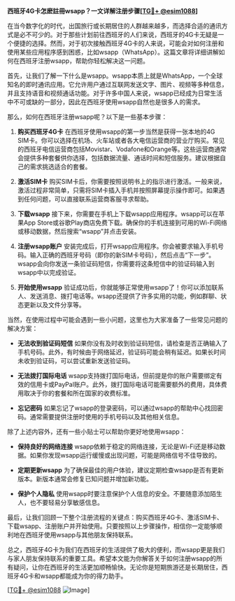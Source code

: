 **西班牙4G卡怎麽註冊wsapp？一文详解注册步骤[[TG💪+ @esim1088](https://t.me/s/esim1088)]**

在当今数字化的时代，出国旅行或长期居住的人群越来越多，而选择合适的通讯方式是必不可少的。对于那些计划前往西班牙的人们来说，西班牙的4G卡无疑是一个便捷的选择。然而，对于初次接触西班牙4G卡的人来说，可能会对如何注册和使用某些应用程序感到困惑，比如wsapp（WhatsApp）。这篇文章将详细讲解如何在西班牙注册wsapp，帮助你轻松解决这一问题。

首先，让我们了解一下什么是wsapp。wsapp本质上就是WhatsApp，一个全球知名的即时通讯应用。它允许用户通过互联网发送文字、图片、视频等多种信息，并且支持语音和视频通话功能。对于许多中国人来说，wsapp已经成为日常生活中不可或缺的一部分，因此在西班牙使用wsapp自然也是很多人的需求。

那么，如何在西班牙注册wsapp呢？以下是一些基本步骤：

1. **购买西班牙4G卡**
   在西班牙使用wsapp的第一步当然是获得一张本地的4G SIM卡。你可以选择在机场、火车站或者各大电信运营商的营业厅购买。常见的西班牙电信运营商包括Movistar、Vodafone和Orange等。这些运营商通常会提供多种套餐供你选择，包括数据流量、通话时间和短信服务。建议根据自己的需求挑选适合的套餐。

2. **激活SIM卡**
   购买SIM卡后，你需要按照说明书上的指示进行激活。一般来说，激活过程非常简单，只需将SIM卡插入手机并按照屏幕提示操作即可。如果遇到任何问题，可以直接联系运营商客服寻求帮助。

3. **下载wsapp**
   接下来，你需要在手机上下载wsapp应用程序。wsapp可以在苹果App Store或谷歌Play商店免费下载。确保你的手机连接到可用的Wi-Fi网络或移动数据，然后搜索“wsapp”并点击安装。

4. **注册wsapp账户**
   安装完成后，打开wsapp应用程序。你会被要求输入手机号码。输入正确的西班牙号码（即你的新SIM卡号码），然后点击“下一步”。wsapp会向你发送一条验证码短信，你需要将这条短信中的验证码输入到wsapp中以完成验证。

5. **开始使用wsapp**
   验证成功后，你就能够正常使用wsapp了！你可以添加联系人、发送消息、拨打电话等。wsapp还提供了许多实用的功能，例如群聊、状态更新以及文件分享等。

当然，在使用过程中可能会遇到一些小问题，这里也为大家准备了一些常见问题的解决方案：

- **无法收到验证码短信**
  如果你没有及时收到验证码短信，请检查是否正确输入了手机号码。此外，有时候由于网络延迟，验证码可能会稍有延迟。如果长时间未收到验证码，可以尝试重新发送验证码。

- **无法拨打国际电话**
  wsapp支持拨打国际电话，但前提是你的账户需要绑定有效的信用卡或PayPal账户。此外，拨打国际电话可能需要额外的费用，具体费用取决于你的套餐和所在国家的收费标准。

- **忘记密码**
  如果忘记了wsapp的登录密码，可以通过wsapp的帮助中心找回密码。通常需要提供注册时使用的手机号码以及其他相关信息。

除了上述内容外，还有一些小贴士可以帮助你更好地使用wsapp：

- **保持良好的网络连接**
  wsapp依赖于稳定的网络连接，无论是Wi-Fi还是移动数据。如果你发现wsapp运行缓慢或出现问题，可能是网络信号不佳导致的。

- **定期更新wsapp**
  为了确保最佳的用户体验，建议定期检查wsapp是否有更新版本。新版本通常会修复已知问题并增加新功能。

- **保护个人隐私**
  使用wsapp时要注意保护个人信息的安全。不要随意添加陌生人，也不要轻易分享敏感信息。

最后，让我们回顾一下整个注册流程的关键点：购买西班牙4G卡、激活SIM卡、下载wsapp、注册账户并开始使用。只要按照以上步骤操作，相信你一定能够顺利地在西班牙使用wsapp与其他朋友保持联系。

总之，西班牙4G卡为我们在西班牙的生活提供了极大的便利，而wsapp更是我们与家人朋友保持联系的重要工具。希望本文能为你解答关于如何注册wsapp的所有疑问，让你在西班牙的生活更加顺畅愉快。无论你是短期旅游还是长期居住，西班牙4G卡和wsapp都能成为你的得力助手。

[[TG💪+ @esim1088](https://t.me/s/esim1088) ![Image](https://i.postimg.cc/4NQfJmqS/Snipaste-2025-05-13-00-14-12.png)]